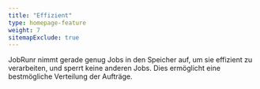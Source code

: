 ```yaml
---
title: "Effizient"
type: homepage-feature
weight: 7
sitemapExclude: true
---
```

JobRunr nimmt gerade genug Jobs in den Speicher auf, um sie effizient zu verarbeiten, und sperrt keine anderen Jobs. Dies ermöglicht eine bestmögliche Verteilung der Aufträge.